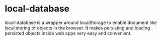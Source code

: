 # local-database
local-database is a wrapper around localStorage to enable document like local storing of objects in the browser.
It makes persisting and loading persisted objects inside web apps very easy and convenient.